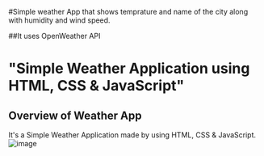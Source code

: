 #Simple weather App that shows temprature and name of the city along with humidity and wind speed.

##It uses OpenWeather API
# "Simple Weather Application using HTML, CSS &amp; JavaScript"

## Overview of Weather App

It's a  Simple Weather Application made by using HTML, CSS &amp; JavaScript.
![image](https://github.com/user-attachments/assets/424e2d88-636c-498e-8649-a22a56fb5cdf)

